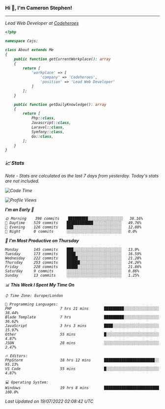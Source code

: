 ### Hi 👋, I'm Cameron Stephen!
<hr>
<p><em>Lead Web Developer at <a href="https://codeheroes.co.uk">Codeheroes</a></p>


```php
<?php

namespace Cajs;

class About extends Me
{
    public function getCurrentWorkplace(): array
    {
        return [
            'workplace' => [
                'company' => 'Codeheroes',
                'position' => 'Lead Web Developer'
            ]
        ];
    }

    public function getDailyKnowledge(): array
    {
        return [
            Php::class,
            Javascript::class,
            Laravel::class,
            Symfony::class,
            Go::class,
        ];
    }
}
```

### 📈 Stats
<p><em>Note - Stats are calculated as the last 7 days from yesterday. Today's stats are not included.</em></p>


<!--START_SECTION:waka-->
![Code Time](http://img.shields.io/badge/Code%20Time-3%2C025%20hrs%2053%20mins-blue)

![Profile Views](http://img.shields.io/badge/Profile%20Views-0-blue)

**I'm an Early 🐤** 

```text
🌞 Morning    398 commits    █████████░░░░░░░░░░░░░░░░   38.16% 
🌆 Daytime    519 commits    ████████████░░░░░░░░░░░░░   49.76% 
🌃 Evening    126 commits    ███░░░░░░░░░░░░░░░░░░░░░░   12.08% 
🌙 Night      0 commits      ░░░░░░░░░░░░░░░░░░░░░░░░░   0.0%

```
📅 **I'm Most Productive on Thursday** 

```text
Monday       145 commits    ███░░░░░░░░░░░░░░░░░░░░░░   13.9% 
Tuesday      173 commits    ████░░░░░░░░░░░░░░░░░░░░░   16.59% 
Wednesday    222 commits    █████░░░░░░░░░░░░░░░░░░░░   21.28% 
Thursday     253 commits    ██████░░░░░░░░░░░░░░░░░░░   24.26% 
Friday       228 commits    █████░░░░░░░░░░░░░░░░░░░░   21.86% 
Saturday     9 commits      ░░░░░░░░░░░░░░░░░░░░░░░░░   0.86% 
Sunday       13 commits     ░░░░░░░░░░░░░░░░░░░░░░░░░   1.25%

```


📊 **This Week I Spent My Time On** 

```text
⌚︎ Time Zone: Europe/London

💬 Programming Languages: 
PHP                      7 hrs 21 mins       █████████░░░░░░░░░░░░░░░░   38.44% 
Blade Template           7 hrs               █████████░░░░░░░░░░░░░░░░   36.62% 
JavaScript               3 hrs 3 mins        ████░░░░░░░░░░░░░░░░░░░░░   15.97% 
Other                    55 mins             █░░░░░░░░░░░░░░░░░░░░░░░░   4.87% 
JSON                     28 mins             ░░░░░░░░░░░░░░░░░░░░░░░░░   2.47%

🔥 Editors: 
PhpStorm                 18 hrs 12 mins      ███████████████████████░░   95.13% 
VS Code                  55 mins             █░░░░░░░░░░░░░░░░░░░░░░░░   4.87%

💻 Operating System: 
Windows                  19 hrs 8 mins       █████████████████████████   100.0%

```


 Last Updated on 19/07/2022 02:08:42 UTC
<!--END_SECTION:waka-->
